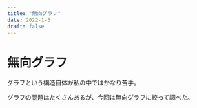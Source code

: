 ```yaml
---
title: "無向グラフ"
date: 2022-1-3
draft: false
---
```

# 無向グラフ



グラフという構造自体が私の中ではかなり苦手。



グラフの問題はたくさんあるが、今回は無向グラフに絞って調べた。
